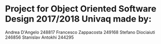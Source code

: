# Project for Object Oriented Software Design 2017/2018 Univaq made by:
Andrea D'Angelo 248817
Francesco Zappacosta 249168
Stefano Diociaiuti 246856
Stanislav Antokhi 244295
